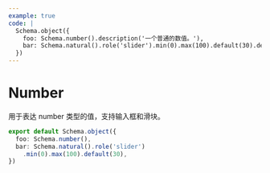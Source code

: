```yaml
---
example: true
code: |
  Schema.object({
    foo: Schema.number().description('一个普通的数值。'),
    bar: Schema.natural().role('slider').min(0).max(100).default(30).description('一个 0 到 100 之间的整数。'),
  })
---
```


# Number

用于表达 number 类型的值，支持输入框和滑块。

```ts
export default Schema.object({
  foo: Schema.number(),
  bar: Schema.natural().role('slider')
    .min(0).max(100).default(30),
})
```
